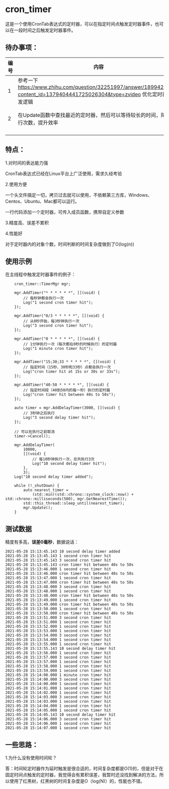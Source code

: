 # cron_timer

这是一个使用CronTab表达式的定时器，可以在指定时间点触发定时器事件，也可以在一段时间之后触发定时器事件。



## 待办事项：

| 编号 | 内容                                                         | 状态                    |
| ---- | ------------------------------------------------------------ | ----------------------- |
| 1    | 参考一下 https://www.zhihu.com/question/32251997/answer/1899420964?content_id=1379404441725026304&type=zvideo 优化定时器的出发逻辑 |                         |
| 2    | 在Update函数中查找最近的定时器，然后可以等待较长的时间，降低执行次数，提升效率 | 20210525，xinyong已完成 |
|      |                                                              |                         |
|      |                                                              |                         |





## 特点：

1.对时间的表达能力强

CronTab表达式已经在Linux平台上广泛使用，需求久经考验



2.使用方便

一个头文件搞定一切，拷贝过去就可以使用，不依赖第三方库，Windows、Centos、Ubuntu、Mac都可以运行。

一行代码添加一个定时器，可传入成员函数，携带自定义参数



3.精度高、误差不累积



4.性能好

对于定时器内的对象个数，时间判断的时间复杂度做到了O(log(n))



## 使用示例

在主线程中触发定时器事件的例子：

```
	cron_timer::TimerMgr mgr;

	mgr.AddTimer("* * * * * *", [](void) {
		// 每秒钟都会执行一次
		Log("1 second cron timer hit");
	});

	mgr.AddTimer("0/3 * * * * *", [](void) {
		// 从0秒开始，每3秒钟执行一次
		Log("3 second cron timer hit");
	});

	mgr.AddTimer("0 * * * * *", [](void) {
		// 1分钟执行一次（每次都在0秒的时候执行）的定时器
		Log("1 minute cron timer hit");
	});

	mgr.AddTimer("15;30;33 * * * * *", [](void) {
		// 指定时间（15秒、30秒和33秒）点都会执行一次
		Log("cron timer hit at 15s or 30s or 33s");
	});

	mgr.AddTimer("40-50 * * * * *", [](void) {
		// 指定时间段（40到50内的每一秒）执行的定时器
		Log("cron timer hit between 40s to 50s");
	});

	auto timer = mgr.AddDelayTimer(3000, [](void) {
		// 3秒钟之后执行
		Log("3 second delay timer hit");
	});

	// 可以在执行之前取消
	timer->Cancel();

	mgr.AddDelayTimer(
		10000,
		[](void) {
			// 每10秒钟执行一次，总共执行3次
			Log("10 second delay timer hit");
		},
		3);
	Log("10 second delay timer added");

	while (!_shutDown) {
		auto nearest_timer =
			(std::min)(std::chrono::system_clock::now() + std::chrono::milliseconds(500), mgr.GetNearestTime());
		std::this_thread::sleep_until(nearest_timer);
		mgr.Update();
	}

```



## 测试数据

精度有多高，**误差0毫秒**，数据说话：

```
2021-05-28 15:13:45.143 10 second delay timer added
2021-05-28 15:13:45.143 1 second cron timer hit
2021-05-28 15:13:45.143 3 second cron timer hit
2021-05-28 15:13:45.143 cron timer hit between 40s to 50s
2021-05-28 15:13:46.000 1 second cron timer hit
2021-05-28 15:13:46.000 cron timer hit between 40s to 50s
2021-05-28 15:13:47.000 1 second cron timer hit
2021-05-28 15:13:47.000 cron timer hit between 40s to 50s
2021-05-28 15:13:48.000 3 second cron timer hit
2021-05-28 15:13:48.000 1 second cron timer hit
2021-05-28 15:13:48.000 cron timer hit between 40s to 50s
2021-05-28 15:13:49.000 1 second cron timer hit
2021-05-28 15:13:49.000 cron timer hit between 40s to 50s
2021-05-28 15:13:50.000 1 second cron timer hit
2021-05-28 15:13:50.000 cron timer hit between 40s to 50s
2021-05-28 15:13:51.000 3 second cron timer hit
2021-05-28 15:13:51.000 1 second cron timer hit
2021-05-28 15:13:52.000 1 second cron timer hit
2021-05-28 15:13:53.000 1 second cron timer hit
2021-05-28 15:13:54.000 3 second cron timer hit
2021-05-28 15:13:54.000 1 second cron timer hit
2021-05-28 15:13:55.000 1 second cron timer hit
2021-05-28 15:13:55.143 10 second delay timer hit
2021-05-28 15:13:56.000 1 second cron timer hit
2021-05-28 15:13:57.000 3 second cron timer hit
2021-05-28 15:13:57.000 1 second cron timer hit
2021-05-28 15:13:58.000 1 second cron timer hit
2021-05-28 15:13:59.000 1 second cron timer hit
2021-05-28 15:14:00.000 1 minute cron timer hit
2021-05-28 15:14:00.000 3 second cron timer hit
2021-05-28 15:14:00.000 1 second cron timer hit
2021-05-28 15:14:01.000 1 second cron timer hit
2021-05-28 15:14:02.000 1 second cron timer hit
2021-05-28 15:14:03.000 3 second cron timer hit
2021-05-28 15:14:03.000 1 second cron timer hit
2021-05-28 15:14:04.000 1 second cron timer hit
2021-05-28 15:14:05.000 1 second cron timer hit
2021-05-28 15:14:05.143 10 second delay timer hit
2021-05-28 15:14:06.000 3 second cron timer hit
2021-05-28 15:14:06.000 1 second cron timer hit
2021-05-28 15:14:07.000 1 second cron timer hit

```



## 一些思路：

1.为什么没有使用时间轮？

答：时间轮定时器作为延时触发是很合适的，时间复杂度都是O(1)的，但是对于在固定时间点触发的定时器，我觉得会有累积误差，我暂时还没找到解决的方法，所以使用了红黑树，红黑树的时间复杂度是O（log(N)）的，性能也不错。



